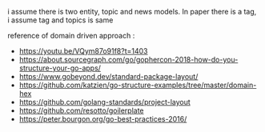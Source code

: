 
i assume there is two entity, topic and news models. In paper there is a tag, i assume tag and topics is same

reference of domain driven approach :
- https://youtu.be/VQym87o91f8?t=1403
- https://about.sourcegraph.com/go/gophercon-2018-how-do-you-structure-your-go-apps/
- https://www.gobeyond.dev/standard-package-layout/
- https://github.com/katzien/go-structure-examples/tree/master/domain-hex
- https://github.com/golang-standards/project-layout
- https://github.com/resotto/goilerplate
- https://peter.bourgon.org/go-best-practices-2016/